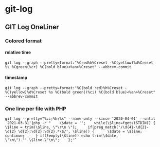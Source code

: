 # git-log
## GIT Log OneLiner

### Colored format
#### relative time
    
    git log --graph --pretty=format:"%Cred%h%Creset -%C(yellow)%d%Creset %s %Cgreen(%cr) %C(bold blue)<%an>%Creset" --abbrev-commit
#### timestamp
    git log --graph --pretty=format:"%C(bold red)%h%Creset -%C(yellow)%d%Creset %s %C(bold green)(%ci) %C(bold blue)<%an>%Creset" --abbrev-commit

### One line per file with PHP
    
    git log --pretty="%ci;%h;%s" --name-only --since '2020-04-01' --until '2021-03-31'|php -r "    \$date = '';    while(\$line=fgets(STDIN)) {     \$line = trim(\$line, \"\r\n \");     if(preg_match('/\d{4}-\d{2}-\d{2} \d{2}:\d{2}:\d{2}.*\$/', \$line)) {      \$date = \$line; continue;     } if(!empty(\$line)) echo trim(\$date, \"\n\").''.\$line.\"\n\";    };"`

